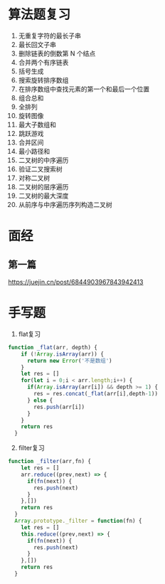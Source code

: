 # 算法题复习
1. 无重复字符的最长子串
2. 最长回文子串
3. 删除链表的倒数第 N 个结点
4. 合并两个有序链表
5. 括号生成
6. 搜索旋转排序数组
7. 在排序数组中查找元素的第一个和最后一个位置
8. 组合总和
9. 全排列
10. 旋转图像
11. 最大子数组和
12. 跳跃游戏
13. 合并区间
14. 最小路径和
15. 二叉树的中序遍历
16. 验证二叉搜索树
17. 对称二叉树
18. 二叉树的层序遍历
19. 二叉树的最大深度
20. 从前序与中序遍历序列构造二叉树
# 面经
## 第一篇
https://juejin.cn/post/6844903967843942413
# 手写题
1. flat复习
```js
function _flat(arr, depth) {
    if (!Array.isArray(arr)) {
      return new Error('不是数组')
    }
    let res = []
    for(let i = 0;i < arr.length;i++) {
      if(Array.isArray(arr[i]) && depth >= 1) {
        res = res.concat(_flat(arr[i],depth-1))
      } else {
        res.push(arr[i])
      }
    }
    return res
  }
```
2. filter复习
```js
function _filter(arr,fn) {
    let res = []
    arr.reduce((prev,next) => {
      if(fn(next)) {
        res.push(next)
      }
    },[])
    return res
  }
  Array.prototype._filter = function(fn) {
    let res = []
    this.reduce((prev,next) => {
      if(fn(next)) {
        res.push(next)
      }
    },[])
    return res
  }
```